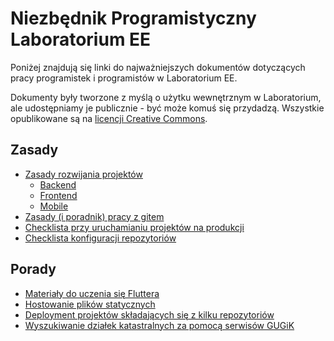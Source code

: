 # Niezbędnik Programistyczny Laboratorium EE

Poniżej znajdują się linki do najważniejszych dokumentów dotyczących pracy programistek i programistów w Laboratorium EE.

Dokumenty były tworzone z myślą o użytku wewnętrznym w Laboratorium, ale udostępniamy je publicznie - być może komuś się przydadzą. Wszystkie opublikowane są na [licencji Creative Commons](LICENSE).

## Zasady

- [Zasady rozwijania projektów](project_development.md)
  - [Backend](project_development_backend.md)
  - [Frontend](project_development_frontend.md)
  - [Mobile](project_development_mobile.md)
- [Zasady (i poradnik) pracy z gitem](gitflow.md)
- [Checklista przy uruchamianiu projektów na produkcji](launch_checklist.md)
- [Checklista konfiguracji repozytoriów](new_repo_checklist.md)

## Porady

- [Materiały do uczenia się Fluttera](flutter101.md)
- [Hostowanie plików statycznych](static.md)
- [Deployment projektów składających się z kilku repozytoriów](multirepo_deployment.md)
- [Wyszukiwanie działek katastralnych za pomocą serwisów GUGiK](gugik_know_how.md)
